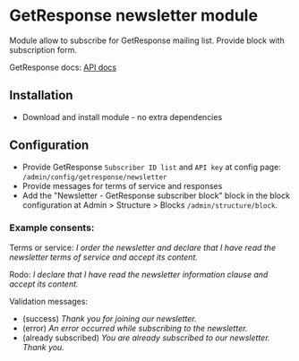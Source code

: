 # GetResponse newsletter module

Module allow to subscribe for GetResponse mailing list. Provide block with subscription form.

GetResponse docs: 
[API docs](https://apireference.getresponse.com/#operation/getContactList)

Installation
------------
* Download and install module - no extra dependencies

Configuration
-------------

* Provide GetResponse `Subscriber ID list` and `API key` at config page: `/admin/config/getresponse/newsletter`
* Provide messages for terms of service and responses 
* Add the "Newsletter - GetResponse subscriber block" block in the block configuration at Admin > Structure > Blocks `/admin/structure/block`.


### Example consents:

Terms or service:
_I order the newsletter and declare that I have read the newsletter terms of service and accept its content._

Rodo:
_I declare that I have read the newsletter information clause and accept its content._

Validation messages:

- (success) _Thank you for joining our newsletter._
- (error) _An error occurred while subscribing to the newsletter._
- (already subscribed) _You are already subscribed to our newsletter. Thank you._
